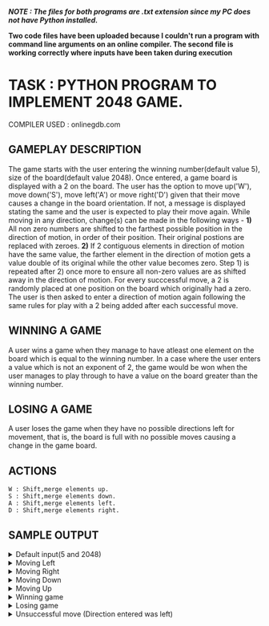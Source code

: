 
***NOTE : The files for both programs are .txt extension since my PC does not have Python installed.***

**Two code files have been uploaded because I couldn't run a program with command line arguments on an online compiler. The second file is working correctly where inputs have been taken during execution** 

# TASK : PYTHON PROGRAM TO IMPLEMENT 2048 GAME. 

COMPILER USED : onlinegdb.com

## GAMEPLAY DESCRIPTION

The game starts with the user entering the winning number(default value 5), size of the board(default value 2048). Once entered, a game board is displayed with a 2 on the board. The user has the option to move up('W'), move down('S'), move left('A') or move right('D') given that their move causes a change in the board orientation. If not, a message is displayed stating the same and the user is expected to play their move again. While moving in any direction, change(s) can be made in the following ways -  **1)** All non zero numbers are shifted to the farthest possible position in the direction of motion, in order of their position. Their original postions are replaced with zeroes. **2)** If 2 contiguous elements in direction of motion have the same value, the farther element in the direction of motion gets a value double of its original while the other value becomes zero. Step 1) is repeated after 2) once more to ensure all non-zero values are as shifted away in the direction of motion. For every succcessful move, a 2 is randomly placed at one position on the board which originally had a zero. The user is then asked to enter a direction of motion again following the same rules for play with a 2 being added after each successful move.

## WINNING A GAME

A user wins a game when they manage to have atleast one element on the board which is equal to the winning number. In a case where the user enters a value which is not an exponent of 2, the game would be won when the user manages to play through to have a value on the board greater than the winning number.

## LOSING A GAME

A user loses the game when they have no possible directions left for movement, that is, the board is full with no possible moves causing a change in the game board.

## ACTIONS
	W : Shift,merge elements up.
	S : Shift,merge elements down.
	A : Shift,merge elements left.
	D : Shift,merge elements right.	
    
## SAMPLE OUTPUT

<details><summary>Default input(5 and 2048)</summary>
<p>

![](/media2/default.jpeg)

</p>
</details>

<details><summary>Moving Left</summary>
<p>

![](/media2/left.jpeg)

</p>
</details>

<details><summary>Moving Right</summary>
<p>

![](/media2/right.jpeg)

</p>
</details>

<details><summary>Moving Down</summary>
<p>

![](/media2/down.jpeg)

</p>
</details>

<details><summary>Moving Up</summary>
<p>

![](/media2/up.jpeg)

</p>
</details>

<details><summary>Winning game</summary>
<p>

![](/media2/win1.jpeg)
![](/media2/win2.jpeg)

![](/media2/win3.jpeg)
![](/media2/win4.jpeg)

</p>
</details>

<details><summary>Losing game</summary>
<p>

![](/media2/loss1.jpeg)
![](/media2/loss2.jpeg)

![](/media2/loss3.jpeg)
![](/media2/loss4.jpeg)

![](/media2/loss5.jpeg)
![](/media2/loss6.jpeg)

</p>
</details>

<details><summary>Unsuccessful move (Direction entered was left)</summary>
<p>

![](/media2/unsuccessful_move.jpeg)

</p>
</details>
